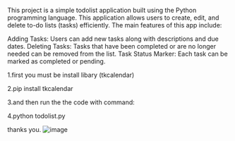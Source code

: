This project is a simple todolist application built using the Python programming language. This application allows users to create, edit, and delete to-do lists (tasks) efficiently. The main features of this app include:

Adding Tasks: Users can add new tasks along with descriptions and due dates.
Deleting Tasks: Tasks that have been completed or are no longer needed can be removed from the list.
Task Status Marker: Each task can be marked as completed or pending.

1.first you must be install libary (tkcalendar)

2.pip install tkcalendar

3.and then run the the code with command:

4.python todolist.py

thanks you.
![image](https://github.com/user-attachments/assets/80777774-9522-4c4e-9eda-f5b10f5f7aea)
